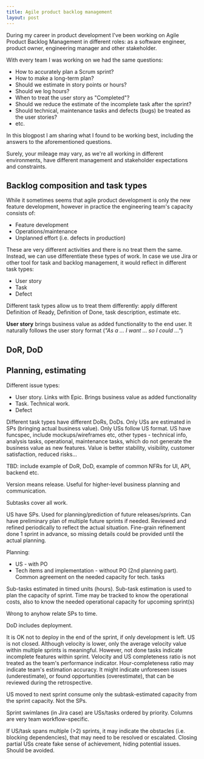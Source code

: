 ```yaml
---
title: Agile product backlog management
layout: post
---
```


During my career in product development I've been working on Agile Product Backlog Management in different roles: as a software engineer, product owner, engineering manager and other stakeholder.

With every team I was working on we had the same questions:

 * How to accurately plan a Scrum sprint?
 * How to make a long-term plan?
 * Should we estimate in story points or hours?
 * Should we log hours?
 * When to treat the user story as "Completed"?
 * Should we reduce the estimate of the incomplete task after the sprint?
 * Should technical, maintenance tasks and defects (bugs) be treated as the user stories?
 * etc.

In this blogpost I am sharing what I found to be working best, including the answers to the aforementioned questions.

Surely, your mileage may vary, as we're all working in different environments, have different management and stakeholder expectations and constraints.

## Backlog composition and task types

While it sometimes seems that agile product development is only the new feature development, however in practice the engineering team's capacity consists of:

 * Feature development
 * Operations/maintenance
 * Unplanned effort (i.e. defects in production)

These are very different activities and there is no treat them the same. Instead, we can use differentiate these types of work. In case we use Jira or other tool for task and backlog management, it would reflect in different task types:

 * User story
 * Task
 * Defect

Different task types allow us to treat them differently: apply different Definition of Ready, Definition of Done, task description, estimate etc.

**User story** brings business value as added functionality to the end user. It naturally follows the user story format (*"As a ... I want ... so I could ..."*)

## DoR, DoD

## Planning, estimating


Different issue types:

 - User story. Links with Epic. Brings business value as added functionality
 - Task. Technical work.
 - Defect

Different task types have different DoRs, DoDs. Only USs are estimated in SPs (bringing actual business value). Only USs follow US format.
US have funcspec, include mockups/wireframes etc, other types - technical info, analysis tasks, operational, maintenance tasks, which do not generate the business value as new features. Value is better stability, visibility, customer satisfaction, reduced risks...

TBD: include example of DoR, DoD, example of common NFRs for UI, API, backend etc.

Version means release. Useful for higher-level business planning and communication.

Subtasks cover all work.

US have SPs. Used for planning/prediction of future releases/sprints. Can have preliminary plan of multiple future sprints if needed.
Reviewed and refined periodically to reflect the actual situation. Fine-grain refinement done 1 sprint in advance, so missing details could be provided until the actual planning.

Planning:

 * US - with PO
 * Tech items and implementation - without PO (2nd planning part). Common agreement on the needed capacity for tech. tasks

Sub-tasks estimated in timed units (hours).
Sub-task estimation is used to plan the capacity of sprint.
Time may be tracked to know the operational costs, also to know the needed operational capacity for upcoming sprint(s)

Wrong to anyhow relate SPs to time.

DoD includes deployment.

It is OK not to deploy in the end of the sprint, if only development is left. US is not closed.
Although velocity is lower, only the average velocity value within multiple sprints is meaningful.
However, not done tasks indicate incomplete features within sprint.
Velocity and US completeness ratio is not treated as the team's performance indicator.
Hour-completeness ratio may indicate team's estimation accuracy. It might indicate unforeseen issues (underestimate), or found opportunities (overestimate), that can be reviewed during the retrospective.

US moved to next sprint consume only the subtask-estimated capacity from the sprint capacity. Not the SPs.

Sprint swimlanes (in Jira case) are USs/tasks ordered by priority.
Columns are very team workflow-specific.

If US/task spans multiple (>2) sprints, it may indicate the obstacles (i.e. blocking dependencies), that may need to be resolved or escalated.
Closing partial USs create fake sense of achievement, hiding potential issues. Should be avoided.
